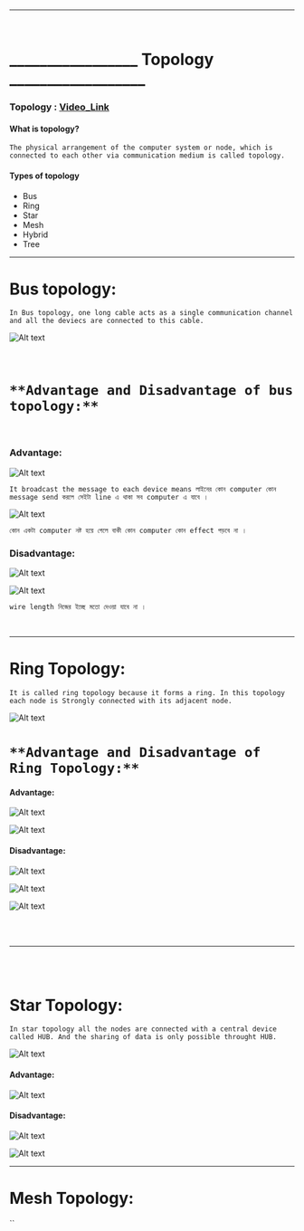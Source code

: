 <br>

---

<br>

# _________________  Topology  __________________

### Topology : [Video_Link](https://www.youtube.com/watch?v=gGTDFG2Q_UM&ab_channel=LearnCoding)


#### What is topology?

`The physical arrangement of the computer system or node, which is connected to each other via communication medium is called topology.`

#### Types of topology

- Bus
- Ring
- Star
- Mesh
- Hybrid
- Tree

---

# Bus topology:

`In Bus topology, one long cable acts as a single communication channel and all the deviecs are connected to this cable. `

![Alt text](image-6.png)

<br>

# `**Advantage and Disadvantage of bus topology:**`

<br>

### Advantage:

![Alt text](image-7.png)

`It broadcast the message to each device means লাইনের কোন computer কোন message send করলে সেইটা line এ থাকা সব computer এ যাবে ।`

![Alt text](image-8.png)

`কোন একটা computer নষ্ট হয়ে গেলে বাকী কোন computer কোন effect পড়বে না ।`

### Disadvantage:

![Alt text](image-9.png)
<br>

![Alt text](image-10.png)

`wire length নিজের ইচ্ছে মতো দেওয়া যাবে না । `

<br>

---

# Ring Topology:

`It is called ring topology because it forms a ring. In this topology each node is Strongly connected with its adjacent node.`

![Alt text](image-11.png)


# `**Advantage and Disadvantage of Ring Topology:**`

####  Advantage:

![Alt text](image-12.png)

![Alt text](image-13.png)

#### Disadvantage:

![Alt text](image-14.png)

![Alt text](image-15.png)

![Alt text](image-16.png)

<br> <br>

---

<br> <br>

# Star Topology:

`In star topology all the nodes are connected with a central device called HUB. And the sharing of data is only possible throught HUB.`

![Alt text](image-17.png)



#### Advantage:

![Alt text](image-18.png)


#### Disadvantage:

![Alt text](image-19.png)

![Alt text](image-20.png)


---

# Mesh Topology:

``
